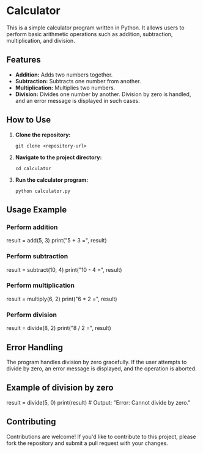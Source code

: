 # Calculator

This is a simple calculator program written in Python. It allows users to perform basic arithmetic operations such as addition, subtraction, multiplication, and division.

## Features

- **Addition:** Adds two numbers together.
- **Subtraction:** Subtracts one number from another.
- **Multiplication:** Multiplies two numbers.
- **Division:** Divides one number by another. Division by zero is handled, and an error message is displayed in such cases.

## How to Use

1. **Clone the repository:**

   ```git clone <repository-url>```

2. **Navigate to the project directory:**

    ```cd calculator```

3. **Run the calculator program:**

   ```python calculator.py```

## Usage Example

### Perform addition
result = add(5, 3)
print("5 + 3 =", result)

### Perform subtraction
result = subtract(10, 4)
print("10 - 4 =", result)

### Perform multiplication
result = multiply(6, 2)
print("6 * 2 =", result)

### Perform division
result = divide(8, 2)
print("8 / 2 =", result)

## Error Handling
The program handles division by zero gracefully. If the user attempts to divide by zero, an error message is displayed, and the operation is aborted.

## Example of division by zero
result = divide(5, 0)
print(result)  # Output: "Error: Cannot divide by zero."

## Contributing
Contributions are welcome! If you'd like to contribute to this project, please fork the repository and submit a pull request with your changes.

